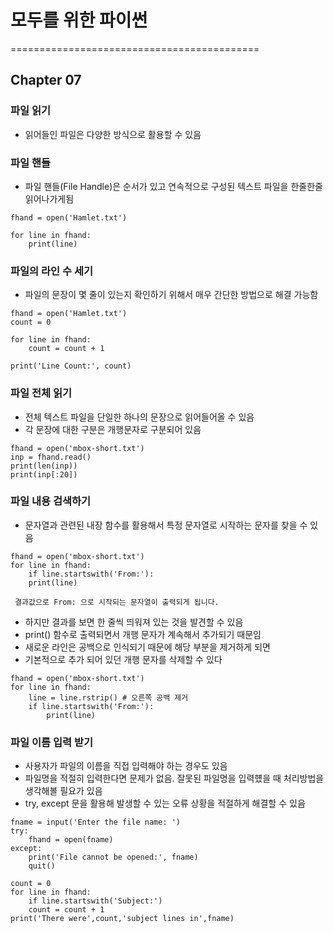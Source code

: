 # 모두를 위한 파이썬

===========================================

## Chapter 07


### 파일 읽기
- 읽어들인 파일은 다양한 방식으로 활용할 수 있음


### 파일 핸들
- 파일 핸들(File Handle)은 순서가 있고 연속적으로 구성된 텍스트 파일을 한줄한줄 읽어나가게됨

```
fhand = open('Hamlet.txt')

for line in fhand:
    print(line)
```


### 파일의 라인 수 세기
- 파일의 문장이 몇 줄이 있는지 확인하기 위해서 매우 간단한 방법으로 해결 가능함
```
fhand = open('Hamlet.txt')
count = 0

for line in fhand:
    count = count + 1

print('Line Count:', count)
```


### 파일 전체 읽기
- 전체 텍스트 파일을 단일한 하나의 문장으로 읽어들어올 수 있음
- 각 문장에 대한 구분은 개행문자로 구분되어 있음

```
fhand = open('mbox-short.txt')
inp = fhand.read()
print(len(inp))
print(inp[:20])
```


### 파일 내용 검색하기
- 문자열과 관련된 내장 함수를 활용해서 특정 문자열로 시작하는 문자를 찾을 수 있음

```
fhand = open('mbox-short.txt')
for line in fhand:
    if line.startswith('From:'):
    print(line)

 결과값으로 From: 으로 시작되는 문자열이 출력되게 됩니다.
```

- 하지만 결과를 보면 한 줄씩 띄워져 있는 것을 발견할 수 있음
- print() 함수로 출력되면서 개행 문자가 계속해서 추가되기 때문임
- 새로운 라인은 공백으로 인식되기 때문에 해당 부분을 제거하게 되면
- 기본적으로 추가 되어 있던 개행 문자를 삭제할 수 있다

```
fhand = open('mbox-short.txt')
for line in fhand:
    line = line.rstrip() # 오른쪽 공백 제거
    if line.startswith('From:'):
        print(line)
```


### 파일 이름 입력 받기
- 사용자가 파일의 이름을 직접 입력해야 하는 경우도 있음
- 파일명을 적절히 입력한다면 문제가 없음. 잘못된 파일명을 입력헀을 때 처리방법을 생각해볼 필요가 있음
- try, except 문을 활용해 발생할 수 있는 오류 상황을 적절하게 해결할 수 있음

```
fname = input('Enter the file name: ')
try:
    fhand = open(fname)
except:
    print('File cannot be opened:', fname)
    quit()

count = 0
for line in fhand:
    if line.startswith('Subject:')
    count = count + 1
print('There were',count,'subject lines in',fname)
```